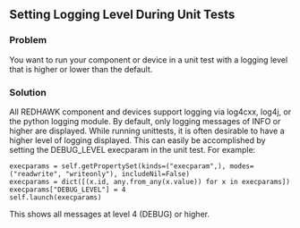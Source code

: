 Setting Logging Level During Unit Tests
---------------------------------------

### Problem

You want to run your component or device in a unit test with a logging
level that is higher or lower than the default.

### Solution

All REDHAWK component and devices support logging via log4cxx, log4j, or
the python logging module. By default, only logging messages of INFO or
higher are displayed. While running unittests, it is often desirable to
have a higher level of logging displayed. This can easily be
accomplished by setting the DEBUG\_LEVEL execparam in the unit test. For
example:

~~~~ {.python .numberLines}
execparams = self.getPropertySet(kinds=("execparam",), modes=("readwrite", "writeonly"), includeNil=False)
execparams = dict([(x.id, any.from_any(x.value)) for x in execparams])
execparams["DEBUG_LEVEL"] = 4
self.launch(execparams)
~~~~

This shows all messages at level 4 (DEBUG) or higher.
